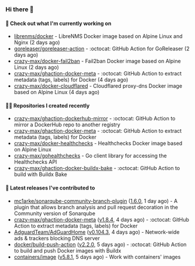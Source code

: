 ### Hi there 👋

#### 👷 Check out what I'm currently working on

- [librenms/docker](https://github.com/librenms/docker) - LibreNMS Docker image based on Alpine Linux and Nginx (2 days ago)
- [goreleaser/goreleaser-action](https://github.com/goreleaser/goreleaser-action) - :octocat: GitHub Action for GoReleaser (2 days ago)
- [crazy-max/docker-fail2ban](https://github.com/crazy-max/docker-fail2ban) - Fail2ban Docker image based on Alpine Linux (2 days ago)
- [crazy-max/ghaction-docker-meta](https://github.com/crazy-max/ghaction-docker-meta) - :octocat: GitHub Action to extract metadata (tags, labels) for Docker (4 days ago)
- [crazy-max/docker-cloudflared](https://github.com/crazy-max/docker-cloudflared) - Cloudflared proxy-dns Docker image based on Alpine Linux (4 days ago)

#### 👨‍💻 Repositories I created recently

- [crazy-max/ghaction-dockerhub-mirror](https://github.com/crazy-max/ghaction-dockerhub-mirror) - :octocat: GitHub Action to mirror a DockerHub repo to another registry
- [crazy-max/ghaction-docker-meta](https://github.com/crazy-max/ghaction-docker-meta) - :octocat: GitHub Action to extract metadata (tags, labels) for Docker
- [crazy-max/docker-healthchecks](https://github.com/crazy-max/docker-healthchecks) - Healthchecks Docker image based on Alpine Linux
- [crazy-max/gohealthchecks](https://github.com/crazy-max/gohealthchecks) - Go client library for accessing the Healthchecks API
- [crazy-max/ghaction-docker-buildx-bake](https://github.com/crazy-max/ghaction-docker-buildx-bake) - :octocat: GitHub Action to build with Buildx Bake

#### 🚀 Latest releases I've contributed to

- [mc1arke/sonarqube-community-branch-plugin](https://github.com/mc1arke/sonarqube-community-branch-plugin) ([1.6.0](https://github.com/mc1arke/sonarqube-community-branch-plugin/releases/tag/1.6.0), 1 day ago) - A plugin that allows branch analysis and pull request decoration in the Community version of Sonarqube
- [crazy-max/ghaction-docker-meta](https://github.com/crazy-max/ghaction-docker-meta) ([v1.8.4](https://github.com/crazy-max/ghaction-docker-meta/releases/tag/v1.8.4), 4 days ago) - :octocat: GitHub Action to extract metadata (tags, labels) for Docker
- [AdguardTeam/AdGuardHome](https://github.com/AdguardTeam/AdGuardHome) ([v0.104.3](https://github.com/AdguardTeam/AdGuardHome/releases/tag/v0.104.3), 4 days ago) - Network-wide ads &amp; trackers blocking DNS server
- [docker/build-push-action](https://github.com/docker/build-push-action) ([v2.2.0](https://github.com/docker/build-push-action/releases/tag/v2.2.0), 5 days ago) - :octocat: GitHub Action to build and push Docker images with Buildx
- [containers/image](https://github.com/containers/image) ([v5.8.1](https://github.com/containers/image/releases/tag/v5.8.1), 5 days ago) - Work with containers&#39; images
